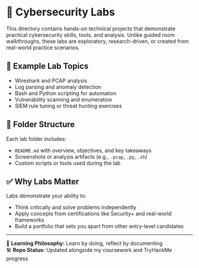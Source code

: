 # 🔬 Cybersecurity Labs

This directory contains hands-on technical projects that demonstrate practical cybersecurity skills, tools, and analysis. Unlike guided room walkthroughs, these labs are exploratory, research-driven, or created from real-world practice scenarios.

## 🧪 Example Lab Topics
- Wireshark and PCAP analysis
- Log parsing and anomaly detection
- Bash and Python scripting for automation
- Vulnerability scanning and enumeration
- SIEM rule tuning or threat hunting exercises

## 📁 Folder Structure

Each lab folder includes:
- `README.md` with overview, objectives, and key takeaways
- Screenshots or analysis artifacts (e.g., `.pcap`, `.py`, `.sh`)
- Custom scripts or tools used during the lab

## ✅ Why Labs Matter

Labs demonstrate your ability to:
- Think critically and solve problems independently
- Apply concepts from certifications like Security+ and real-world frameworks
- Build a portfolio that sets you apart from other entry-level candidates

---

🧠 **Learning Philosophy:** Learn by doing, reflect by documenting  
🛠️ **Repo Status:** Updated alongside my coursework and TryHackMe progress
